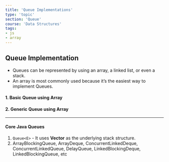 ```yaml
---
title: 'Queue Implementations'
type: 'topic'
section: 'Queue'
course: 'Data Structures'
tags:
- js
- array
---
```

## Queue Implementation
- Queues can be represented by using an array, a linked list, or even a stack.
- An array is most commonly used because it’s the easiest way to implement Queues.

#### 1. Basic Queue using Array

#### 2. Generic Queue using Array

---
#### Core Java Queues
1. `Queue<E>` - It uses **Vector** as the underlying stack structure.
2. ArrayBlockingQueue, ArrayDeque, ConcurrentLinkedDeque, ConcurrentLinkedQueue, DelayQueue, LinkedBlockingDeque, LinkedBlockingQueue, etc
